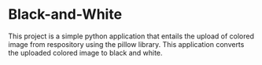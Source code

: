 # Black-and-White
This project is a simple python application that entails the upload of colored image from respository using the pillow library.
This application converts the uploaded colored image to black and white.
